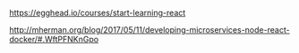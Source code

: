 

https://egghead.io/courses/start-learning-react


http://mherman.org/blog/2017/05/11/developing-microservices-node-react-docker/#.WftPFNKnGpo